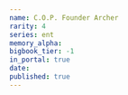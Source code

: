 ```yaml
---
name: C.O.P. Founder Archer
rarity: 4
series: ent
memory_alpha:
bigbook_tier: -1
in_portal: true
date:
published: true
---
```



